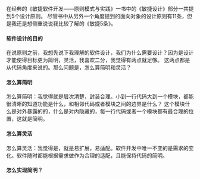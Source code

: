 在经典的《敏捷软件开发——原则模式与实践》一书中的《敏捷设计》部分一共提到5个设计原则。
尽管书中从另外一个角度提到的面向对象的设计原则有11条，但是我还是想侧重说说我比较了解的《敏捷5条》。

#### 软件设计的目的
在说原则之前，我想先说下我理解的软件设计，我们为什么需要设计？因为是设计才能使得目标更为简明，灵活，我喜欢二分，我觉得有两点就足够。
这两点都是从代码角度来说的。那么问题是，怎么算简明和灵活？

#### 怎么算简明
怎么算简明：我觉得就是层次清楚，封装合理。小到一行代码大到一个模块，都能很清晰的知道功能是什么，和相邻代码或者模块之间的边界是什么？
这个模块什么是对外暴露的的，什么是对内隐藏的，每一行代码或者一个模块都有最合理的位置，这就是简明。

#### 怎么算灵活
怎么算灵活：我觉得是，就是易扩展，易适配。软件开发中唯一不变的是需求的变化。软件随时都能根据需求做作为合理的适配，且能保持代码的简明。

#### 怎么实现简明？
